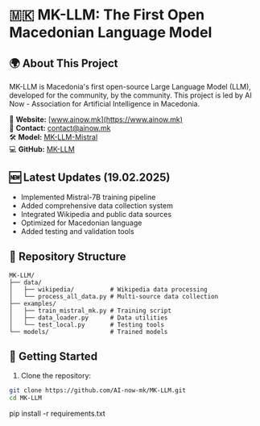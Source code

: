 # 🇲🇰 MK-LLM: The First Open Macedonian Language Model

## 🌍 About This Project
MK-LLM is Macedonia's first open-source Large Language Model (LLM), developed for the community, by the community. This project is led by AI Now - Association for Artificial Intelligence in Macedonia.

📌 **Website:** [www.ainow.mk](https://www.ainow.mk)  
📩 **Contact:** [contact@ainow.mk](mailto:contact@ainow.mk)  
🛠 **Model:** [MK-LLM-Mistral](https://huggingface.co/ainowmk/MK-LLM-Mistral)  
💻 **GitHub:** [MK-LLM](https://github.com/AI-now-mk/MK-LLM)

## 🆕 Latest Updates (19.02.2025)
- Implemented Mistral-7B training pipeline
- Added comprehensive data collection system
- Integrated Wikipedia and public data sources
- Optimized for Macedonian language
- Added testing and validation tools

## 📂 Repository Structure
```plaintext
MK-LLM/
├── data/
│   ├── wikipedia/          # Wikipedia data processing
│   └── process_all_data.py # Multi-source data collection
├── examples/
│   ├── train_mistral_mk.py # Training script
│   ├── data_loader.py      # Data utilities
│   └── test_local.py       # Testing tools
└── models/                 # Trained models
```

## 🚀 Getting Started
1. Clone the repository:
```bash
git clone https://github.com/AI-now-mk/MK-LLM.git
cd MK-LLM
```
pip install -r requirements.txt
